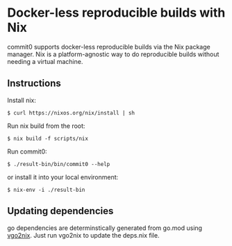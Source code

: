 
# Docker-less reproducible builds with Nix

commit0 supports docker-less reproducible builds via the Nix package manager.
Nix is a platform-agnostic way to do reproducible builds without needing a
virtual machine.


## Instructions

Install nix:

    $ curl https://nixos.org/nix/install | sh

Run nix build from the root:

    $ nix build -f scripts/nix

Run commit0:

    $ ./result-bin/bin/commit0 --help

or install it into your local environment:

    $ nix-env -i ./result-bin


## Updating dependencies

go dependencies are determinstically generated from go.mod using
[vgo2nix](https://github.com/adisbladis/vgo2nix). Just run vgo2nix to update the
deps.nix file.

